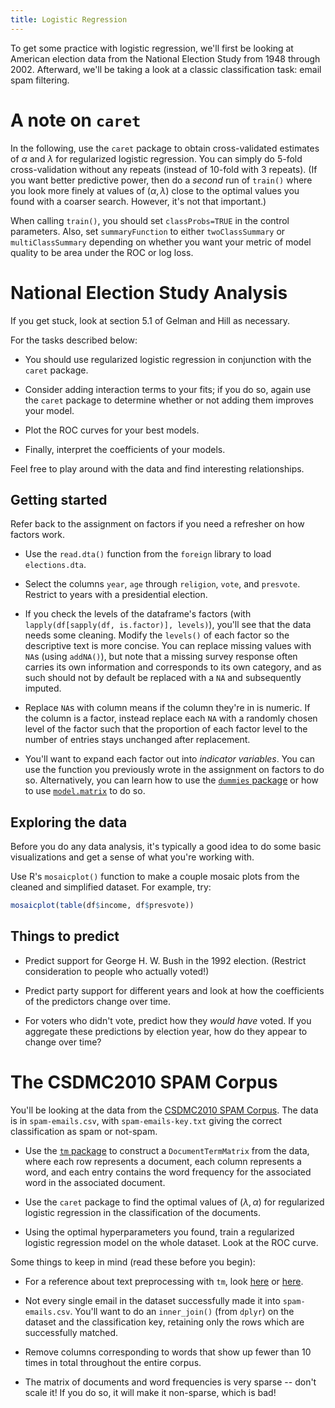 ```yaml
---
title: Logistic Regression
---
```


To get some practice with logistic regression, we'll first be looking at American election data from the National Election Study from 1948 through 2002. Afterward, we'll be taking a look at a classic classification task: email spam filtering.

A note on `caret`
=================

In the following, use the `caret` package to obtain cross-validated estimates of $\alpha$ and $\lambda$ for regularized logistic regression. You can simply do 5-fold cross-validation without any repeats (instead of 10-fold with 3 repeats). (If you want better predictive power, then do a *second* run of `train()` where you look more finely at values of $(\alpha, \lambda)$ close to the optimal values you found with a coarser search. However, it's not that important.)

When calling `train()`, you should set `classProbs=TRUE` in the control parameters. Also, set `summaryFunction` to either `twoClassSummary` or `multiClassSummary` depending on whether you want your metric of model quality to be area under the ROC or log loss.

National Election Study Analysis
================================

If you get stuck, look at section 5.1 of Gelman and Hill as necessary.

For the tasks described below:

* You should use regularized logistic regression in conjunction with the `caret` package.

* Consider adding interaction terms to your fits; if you do so, again use the `caret` package to determine whether or not adding them improves your model.

* Plot the ROC curves for your best models.

* Finally, interpret the coefficients of your models.

Feel free to play around with the data and find interesting relationships.

Getting started
---------------

Refer back to the assignment on factors if you need a refresher on how factors work.

* Use the `read.dta()` function from the `foreign` library to load `elections.dta`.

* Select the columns `year`, `age` through `religion`, `vote`, and `presvote`. Restrict to years with a presidential election.

* If you check the levels of the dataframe's factors (with `lapply(df[sapply(df, is.factor)], levels)`), you'll see that the data needs some cleaning. Modify the `levels()` of each factor so the descriptive text is more concise. You can replace missing values with `NA`s (using `addNA()`), but note that a missing survey response often carries its own information and corresponds to its own category, and as such should not by default be replaced with a `NA` and subsequently imputed.

* Replace `NA`s with column means if the column they're in is numeric. If the column is a factor, instead replace each `NA` with a randomly chosen level of the factor such that the proportion of each factor level to the number of entries stays unchanged after replacement.

* You'll want to expand each factor out into *indicator variables*. You can use the function you previously wrote in the assignment on factors to do so. Alternatively, you can learn how to use the [`dummies` package](https://cran.r-project.org/web/packages/dummies/index.html) or how to use [`model.matrix`](http://stackoverflow.com/a/2082278/3721976) to do so.

Exploring the data
------------------

Before you do any data analysis, it's typically a good idea to do some basic visualizations and get a sense of what you're working with.

Use R's `mosaicplot()` function to make a couple mosaic plots from the cleaned and simplified dataset. For example, try:

```r
mosaicplot(table(df$income, df$presvote))
```

Things to predict
-----------------

* Predict support for George H. W. Bush in the 1992 election. (Restrict consideration to people who actually voted!)

* Predict party support for different years and look at how the coefficients of the predictors change over time.

* For voters who didn't vote, predict how they *would have* voted. If you aggregate these predictions by election year, how do they appear to change over time?

The CSDMC2010 SPAM Corpus
=========================

You'll be looking at the data from the [CSDMC2010 SPAM Corpus](http://csmining.org/index.php/spam-email-datasets-.html). The data is in `spam-emails.csv`, with `spam-emails-key.txt` giving the correct classification as spam or not-spam.

* Use the [`tm` package](https://cran.r-project.org/web/packages/tm/) to construct a `DocumentTermMatrix` from the data, where each row represents a document, each column represents a word, and each entry contains the word frequency for the associated word in the associated document.

* Use the `caret` package to find the optimal values of $(\lambda, \alpha)$ for regularized logistic regression in the classification of the documents.

* Using the optimal hyperparameters you found, train a regularized logistic regression model on the whole dataset. Look at the ROC curve.

Some things to keep in mind (read these before you begin):

* For a reference about text preprocessing with `tm`, look [here](http://www.unt.edu/rss/class/Jon/R_SC/Module12/BasicTextMining.R) or [here](https://rstudio-pubs-static.s3.amazonaws.com/31867_8236987cf0a8444e962ccd2aec46d9c3.html).

* Not every single email in the dataset successfully made it into `spam-emails.csv`. You'll want to do an `inner_join()` (from `dplyr`) on the dataset and the classification key, retaining only the rows which are successfully matched.

* Remove columns corresponding to words that show up fewer than 10 times in total throughout the entire corpus.

* The matrix of documents and word frequencies is very sparse -- don't scale it! If you do so, it will make it non-sparse, which is bad!